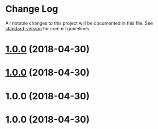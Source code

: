 # Change Log

All notable changes to this project will be documented in this file. See [standard-version](https://github.com/conventional-changelog/standard-version) for commit guidelines.

<a name="1.0.0"></a>
# [1.0.0](https://github.com/vultuk/revolut-business/compare/v1.0.1...v1.0.0) (2018-04-30)



<a name="1.0.0"></a>
# [1.0.0](https://github.com/vultuk/revolut-business/compare/v1.0.1...v1.0.0) (2018-04-30)



<a name="1.0.0"></a>
# 1.0.0 (2018-04-30)



<a name="1.0.0"></a>
# 1.0.0 (2018-04-30)
